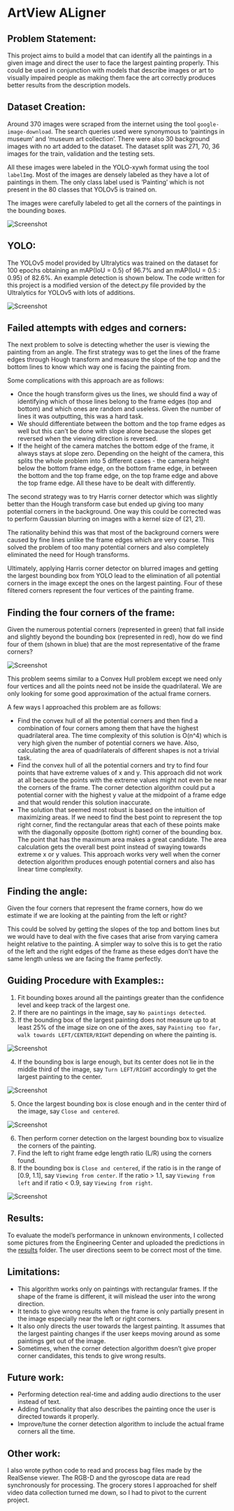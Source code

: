 # ArtView ALigner
## Problem Statement:
This project aims to build a model that can identify all the paintings in a given image and direct the user to face the largest painting properly. This could be used in conjunction with models that describe images or art to visually impaired people as making them face the art correctly produces better results from the description models.

## Dataset Creation:
Around 370 images were scraped from the internet using the tool `google-image-download`. The search queries used were synonymous to ‘paintings in museum’ and ‘museum art collection’. There were also 30 background images with no art added to the dataset. The dataset split was 271, 70, 36 images for the train, validation and the testing sets.

All these images were labeled in the YOLO-xywh format using the tool `labelImg`. Most of the images are densely labeled as they have a lot of paintings in them. The only class label used is ‘Painting’ which is not present in the 80 classes that YOLOv5 is trained on. 

The images were carefully labeled to get all the corners of the paintings in the bounding boxes.

![Screenshot](./report_images/labeling.png)

## YOLO:
The YOLOv5 model provided by Ultralytics was trained on the dataset for 100 epochs obtaining an mAP(IoU = 0.5) of 96.7% and an mAP(IoU = 0.5 : 0.95) of 82.6%. An example detection is shown below. The code written for this project is a modified version of the detect.py file provided by the Ultralytics for YOLOv5 with lots of additions.

![Screenshot](./report_images/BB.jpg)

## Failed attempts with edges and corners:
The next problem to solve is detecting whether the user is viewing the painting from an angle. The first strategy was to get the lines of the frame edges through Hough transform and measure the slope of the top and the bottom lines to know which way one is facing the painting from.

Some complications with this approach are as follows:
- Once the hough transform gives us the lines, we should find a way of identifying which of those lines belong to the frame edges (top and bottom) and which ones are random and useless. Given the number of lines it was outputting, this was a hard task.
- We should differentiate between the bottom and the top frame edges as well but this can’t be done with slope alone because the slopes get reversed when the viewing direction is reversed.
- If the height of the camera matches the bottom edge of the frame, it always stays at slope zero. Depending on the height of the camera, this splits the whole problem into 5 different cases - the camera height below the bottom frame edge, on the bottom frame edge, in between the bottom and the top frame edge, on the top frame edge and above the top frame edge. All these have to be dealt with differently.

The second strategy was to try Harris corner detector which was slightly better than the Hough transform case but ended up giving too many potential corners in the background. One way this could be corrected was to perform Gaussian blurring on images with a kernel size of (21, 21). 

The rationality behind this was that most of the background corners were caused by fine lines unlike the frame edges which are very coarse. This solved the problem of too many potential corners and also completely eliminated the need for Hough transforms.

Ultimately, applying Harris corner detector on blurred images and getting the largest bounding box from YOLO lead to the elimination of all potential corners in the image except the ones on the largest painting. Four of these filtered corners represent the four vertices of the painting frame.

## Finding the four corners of the frame:
Given the numerous potential corners (represented in green) that fall inside and slightly beyond the bounding box (represented in red), how do we find four of them (shown in blue) that are the most representative of the frame corners? 

![Screenshot](./report_images/corners.jpg)

This problem seems similar to a Convex Hull problem except we need only four vertices and all the points need not be inside the quadrilateral. We are only looking for some good approximation of the actual frame corners.

A few ways I approached this problem are as follows:
- Find the convex hull of all the potential corners and then find a combination of four corners among them that have the highest quadrilateral area. The time complexity of this solution is O(n^4) which is very high given the number of potential corners we have. Also, calculating the area of quadrilaterals of different shapes is not a trivial task.
- Find the convex hull of all the potential corners and try to find four points that have extreme values of x and y. This approach did not work at all because the points with the extreme values might not even be near the corners of the frame. The corner detection algorithm could put a potential corner with the highest y value at the midpoint of a frame edge and that would render this solution inaccurate.
- The solution that seemed most robust is based on the intuition of maximizing areas. If we need to find the best point to represent the top right corner, find the rectangular areas that each of these points make with the diagonally opposite (bottom right) corner of the bounding box. The point that has the maximum area makes a great candidate. The area calculation gets the overall best point instead of swaying towards extreme x or y values. This approach works very well when the corner detection algorithm produces enough potential corners and also has linear time complexity.

## Finding the angle:
Given the four corners that represent the frame corners, how do we estimate if we are looking at the painting from the left or right?

This could be solved by getting the slopes of the top and bottom lines but we would have to deal with the five cases that arise from varying camera height relative to the painting. A simpler way to solve this is to get the ratio of the left and 	the right edges of the frame as these edges don’t have the same length unless we are facing the frame perfectly.

## Guiding Procedure with Examples::
1. Fit bounding boxes around all the paintings greater than the confidence level and keep track of the largest one.
2. If there are no paintings in the image, say `No paintings detected`.
3. If the bounding box of the largest painting does not measure up to at least 25% of the image size on one of the axes, say `Painting too far, walk towards LEFT/CENTER/RIGHT` depending on where the painting is.

  ![Screenshot](./report_images/too_far.jpg)

4. If the bounding box is large enough, but its center does not lie in the middle third of the image, say `Turn LEFT/RIGHT` accordingly to get the largest painting to the center.

  ![Screenshot](./report_images/turn_right.jpg)

5. Once the largest bounding box is close enough and in the center third of the image, say `Close and centered`.

  ![Screenshot](./report_images/closecenter.jpg)

6. Then perform corner detection on the largest bounding box to visualize the corners of the painting.
7. Find the left to right frame edge length ratio (L/R) using the corners found.
8. If the bounding box is `Close and centered`, if the ratio is in the range of [0.9, 1.1], say `Viewing from center`. If the ratio > 1.1, say `Viewing from left` and if ratio < 0.9, say `Viewing from right`.

  ![Screenshot](./report_images/view_left.jpg)

## Results:
To evaluate the model’s performance in unknown environments, I collected some pictures from the Engineering Center and uploaded the predictions in the [results](./results) folder. The user directions seem to be correct most of the time.

## Limitations:
- This algorithm works only on paintings with rectangular frames. If the shape of the frame is different, it will mislead the user into the wrong direction.
- It tends to give wrong results when the frame is only partially present in the image especially near the left or right corners.
- It also only directs the user towards the largest painting. It assumes that the largest painting changes if the user keeps moving around as some paintings get out of the image.
- Sometimes, when the corner detection algorithm doesn’t give proper corner candidates, this tends to give wrong results.

## Future work:
- Performing detection real-time and adding audio directions to the user instead of text.
- Adding functionality that also describes the painting once the user is directed towards it properly.
- Improve/tune the corner detection algorithm to include the actual frame corners all the time.

## Other work:
I also wrote python code to read and process bag files made by the RealSense viewer. The RGB-D and the gyroscope data are read synchronously for processing. The grocery stores I approached for shelf video data collection turned me down, so I had to pivot to the current project.
